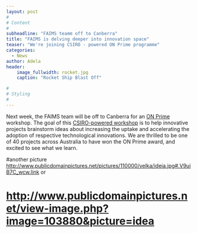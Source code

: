 ```yaml
---
layout: post
#
# Content
#
subheadline: "FAIMS teamm off to Canberra"
title: "FAIMS is delving deeper into innovation space"
teaser: "We're joining CSIRO - powered ON Prime programme"
categories:
  - News
author: Adela
header:
    image_fullwidth: rocket.jpg
    caption: "Rocket Ship Blast Off"

#
# Styling
#
---
```


Next week, the FAIMS team will be off to Canberra for an [ON Prime](http://oninnovation.com.au/Programs/ON-Prime) workshop. The goal of this [CSIRO-powered workshop](http://www.csiro.au/en/Do-business/ON-Program/Articles/The-future-is-ON) is to help innovative projects brainstorm ideas about increasing the uptake and accelerating the adoption of respective technological innovations.
We are thrilled to be one of 40 projects across Australia to have won the ON Prime award, and excited to see what we learn. 

#another picture http://www.publicdomainpictures.net/pictures/110000/velka/ideia.jpg#.V9uiB7C_wcw.link or
# http://www.publicdomainpictures.net/view-image.php?image=103880&picture=idea



